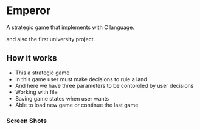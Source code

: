 # Emperor
A strategic game that implements with C language.

and also the first university project.

## How it works
- This a strategic game
- In this game user must make decisions to rule a land
- And here we have three parameters to be contoroled by user decisions
- Working with file
- Saving game states when user wants
- Able to load new game or continue the last game

### Screen Shots
